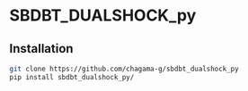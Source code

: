 # SBDBT_DUALSHOCK_py

## Installation
```bash
git clone https://github.com/chagama-g/sbdbt_dualshock_py
pip install sbdbt_dualshock_py/
```
